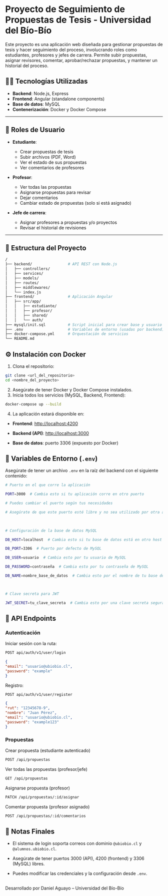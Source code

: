 # Proyecto de Seguimiento de Propuestas de Tesis - Universidad del Bío-Bío

Este proyecto es una aplicación web diseñada para gestionar propuestas de tesis y hacer seguimiento del proceso, involucrando roles como estudiantes, profesores y jefes de carrera. Permite subir propuestas, asignar revisores, comentar, aprobar/rechazar propuestas, y mantener un historial del proceso.

## 🧑‍💻 Tecnologías Utilizadas

- **Backend**: Node.js, Express
- **Frontend**: Angular (standalone components)
- **Base de datos**: MySQL
- **Contenerización**: Docker y Docker Compose

---

## 🚻 Roles de Usuario

- **Estudiante**:
  - Crear propuestas de tesis
  - Subir archivos (PDF, Word)
  - Ver el estado de sus propuestas
  - Ver comentarios de profesores

- **Profesor**:
  - Ver todas las propuestas
  - Asignarse propuestas para revisar
  - Dejar comentarios
  - Cambiar estado de propuestas (solo si está asignado)

- **Jefe de carrera**:
  - Asignar profesores a propuestas y/o proyectos
  - Revisar el historial de revisiones

---

## 📁 Estructura del Proyecto

```bash
/
├── backend/                # API REST con Node.js
│   ├── controllers/
│   ├── services/
│   ├── models/
│   ├── routes/
│   ├── middlewares/
│   └── index.js
├── frontend/               # Aplicación Angular
│   ├── src/app/
│   │   ├── estudiante/
│   │   ├── profesor/
│   │   ├── shared/
│   │   └── auth/
├── mysql/init.sql          # Script inicial para crear base y usuario
├── .env                    # Variables de entorno (usadas por backend)
├── docker-compose.yml      # Orquestación de servicios
└── README.md
```

## ⚙️ Instalación con Docker
1. Clona el repositorio: 
 ```bash
git clone <url_del_repositorio>
cd <nombre_del_proyecto>
 ```
 2. Asegúrate de tener Docker y Docker Compose instalados.
 3. Inicia todos los servicios (MySQL, Backend, Frontend):
 ```bash
docker-compose up --build
 ```
 4. La aplicación estará disponible en:
-   **Frontend**: [http://localhost:4200](http://localhost:4200)
    
-   **Backend (API)**: [http://localhost:3000](http://localhost:3000)
    
-   **Base de datos**: puerto 3306 (expuesto por Docker)

## 🔐 Variables de Entorno (`.env`)
Asegúrate de tener un archivo `.env` en la raíz del backend con el siguiente contenido:
 ```bash
# Puerto en el que corre la aplicación

PORT=3000  # Cambia esto si tu aplicación corre en otro puerto

# Puedes cambiar el puerto según tus necesidades

# Asegúrate de que este puerto esté libre y no sea utilizado por otra aplicación

  
  
# Configuración de la base de datos MySQL

DB_HOST=localhost  # Cambia esto si tu base de datos está en otro host

DB_PORT=3306  # Puerto por defecto de MySQL

DB_USER=usuario  # Cambia esto por tu usuario de MySQL

DB_PASSWORD=contraseña  # Cambia esto por tu contraseña de MySQL

DB_NAME=nombre_base_de_datos  # Cambia esto por el nombre de tu base de datos

  

# Clave secreta para JWT

JWT_SECRET=tu_clave_secreta  # Cambia esto por una clave secreta segura

 ```

## 🔗 API Endpoints
### Autenticación
Iniciar sesión con la ruta: 
 ```bash
POST api/auth/v1/user/login
 ```

  ```json
{
  "email": "usuario@ubiobio.cl",
  "password": "example"
}
 ```
Registro:
 ```bash
POST api/auth/v1/user/register
 ```
  ```json
{
  "rut": "12345678-9",
  "nombre": "Juan Pérez",
  "email": "usuario@ubiobio.cl",
  "password": "example123"
}

 ```
 ### Propuestas
 Crear propuesta (estudiante autenticado)
 ```bash
POST /api/propuestas
 ```
 Ver todas las propuestas (profesor/jefe)
 ```bash
GET /api/propuestas
 ```
 Asignarse propuesta (profesor)
 ```bash
PATCH /api/propuestas/:id/asignar
 ```
 Comentar propuesta (profesor asignado)
 ```bash
POST /api/propuestas/:id/comentarios
 ```
 
 ## 📝 Notas Finales
 -   El sistema de login soporta correos con dominio `@ubiobio.cl` y `@alumnos.ubiobio.cl`.
    
-   Asegúrate de tener puertos 3000 (API), 4200 (frontend) y 3306 (MySQL) libres.
    
-   Puedes modificar las credenciales y la configuración desde `.env`.

##
Desarrollado por Daniel Aguayo – Universidad del Bío-Bío
